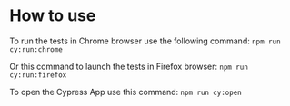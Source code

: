 # How to use

To run the tests in Chrome browser use the following command:
`npm run cy:run:chrome`
    
Or this command to launch the tests in Firefox browser:
`npm run cy:run:firefox`
    
To open the Cypress App use this command:
`npm run cy:open`
